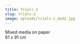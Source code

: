 ```yaml
---
title: Trials 2
slug: trials-2
image: uploads/trials-c_med2.jpg
---
```


Mixed media on paper  
61 x 91 cm
